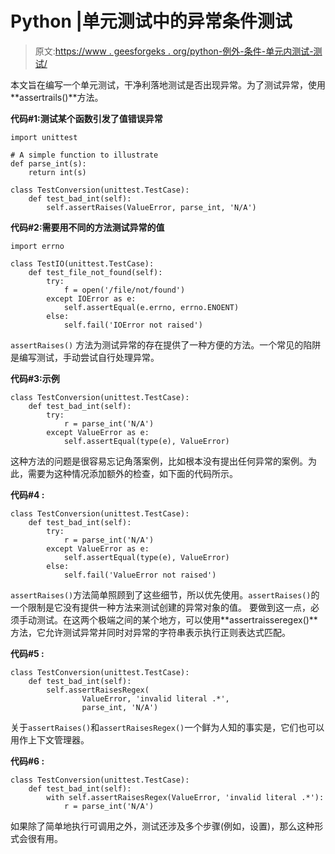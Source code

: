 # Python |单元测试中的异常条件测试

> 原文:[https://www . geesforgeks . org/python-例外-条件-单元内测试-测试/](https://www.geeksforgeeks.org/python-exceptional-conditions-testing-in-unit-tests/)

本文旨在编写一个单元测试，干净利落地测试是否出现异常。为了测试异常，使用**assertrails()**方法。

**代码#1:测试某个函数引发了值错误异常**

```
import unittest

# A simple function to illustrate
def parse_int(s):
    return int(s)

class TestConversion(unittest.TestCase):
    def test_bad_int(self):
        self.assertRaises(ValueError, parse_int, 'N/A')
```

**代码#2:需要用不同的方法测试异常的值**

```
import errno

class TestIO(unittest.TestCase):
    def test_file_not_found(self):
        try:
            f = open('/file/not/found')
        except IOError as e:
            self.assertEqual(e.errno, errno.ENOENT)
        else:
            self.fail('IOError not raised')
```

`assertRaises()` 方法为测试异常的存在提供了一种方便的方法。一个常见的陷阱是编写测试，手动尝试自行处理异常。

**代码#3:示例**

```
class TestConversion(unittest.TestCase):
    def test_bad_int(self):
        try:
            r = parse_int('N/A')
        except ValueError as e:
            self.assertEqual(type(e), ValueError)
```

这种方法的问题是很容易忘记角落案例，比如根本没有提出任何异常的案例。为此，需要为这种情况添加额外的检查，如下面的代码所示。

**代码#4 :**

```
class TestConversion(unittest.TestCase):
    def test_bad_int(self):
        try:
            r = parse_int('N/A')
        except ValueError as e:
            self.assertEqual(type(e), ValueError)
        else:
            self.fail('ValueError not raised')
```

`assertRaises()`方法简单照顾到了这些细节，所以优先使用。`assertRaises()`的一个限制是它没有提供一种方法来测试创建的异常对象的值。
要做到这一点，必须手动测试。在这两个极端之间的某个地方，可以使用**assertraisseregex()**方法，它允许测试异常并同时对异常的字符串表示执行正则表达式匹配。

**代码#5 :**

```
class TestConversion(unittest.TestCase):
    def test_bad_int(self):
        self.assertRaisesRegex(
                ValueError, 'invalid literal .*', 
                parse_int, 'N/A')
```

关于`assertRaises()`和`assertRaisesRegex()`一个鲜为人知的事实是，它们也可以用作上下文管理器。

**代码#6 :**

```
class TestConversion(unittest.TestCase):
    def test_bad_int(self):
        with self.assertRaisesRegex(ValueError, 'invalid literal .*'):
            r = parse_int('N/A')
```

如果除了简单地执行可调用之外，测试还涉及多个步骤(例如，设置)，那么这种形式会很有用。